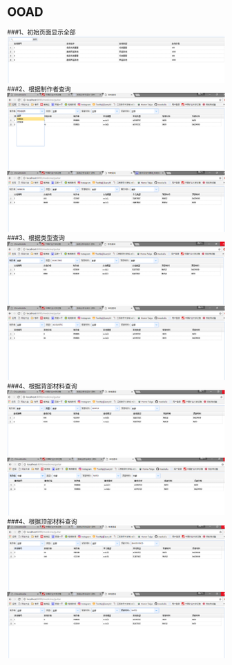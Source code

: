 ﻿# OOAD
###1、初始页面显示全部
![显示全部](all.png) 
###2、根据制作者查询
![根据名称查询](image/builder1.png)   
![根据名称查询](image/builder2.png)  
###3、根据类型查询
![根据类型查询](image/type1.png) 
![根据类型查询](image/type2.png) 
###4、根据背部材料查询
![根据价格查询](image/backWood1.png) 
![根据价格查询](image/backWood2.png) 
###4、根据顶部材料查询
![根据价格查询](image/topWood1.png) 
![根据价格查询](image/topWood2.png) 

